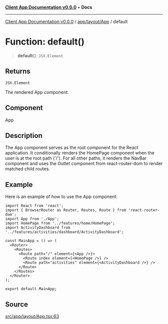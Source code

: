 [**Client App Documentation v0.0.0**](../../../../README.md) • **Docs**

***

[Client App Documentation v0.0.0](../../../../README.md) / [app/layout/App](../README.md) / default

# Function: default()

> **default**(): `JSX.Element`

## Returns

`JSX.Element`

The rendered App component.

## Component

App

## Description

The App component serves as the root component for the React application.
It conditionally renders the HomePage component when the user is at the root path ('/').
For all other paths, it renders the NavBar component and uses the Outlet component from react-router-dom to render matched child routes.

## Example

Here is an example of how to use the App component:
```tsx
import React from 'react';
import { BrowserRouter as Router, Routes, Route } from 'react-router-dom';
import App from './App';
import HomePage from '../features/home/HomePage';
import ActivityDashboard from '../features/activities/dashboard/ActivityDashboard';

const MainApp = () => (
  <Router>
    <Routes>
      <Route path="/" element={<App />}>
        <Route index element={<HomePage />} />
        <Route path="activities" element={<ActivityDashboard />} />
      </Route>
    </Routes>
  </Router>
);

export default MainApp;
```

## Source

[src/app/layout/App.tsx:63](https://github.com/jimmykurian/Reactivities/blob/a4b5efe88c2db41764abd27d4a076942eeadfc02/client-app/src/app/layout/App.tsx#L63)
